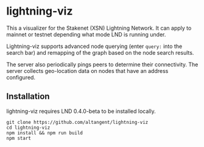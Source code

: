 # lightning-viz

This a visualizer for the Stakenet (XSN) Lightning Network. It can apply to mainnet or testnet depending what mode LND is running under.

Lightning-viz supports advanced node querying (enter `query:` into the search bar) and remapping of the graph based on the node search results.

The server also periodically pings peers to determine their connectivity. The server collects geo-location data on nodes that have an address configured.

## Installation

lightning-viz requires LND 0.4.0-beta to be installed locally.

```
git clone https://github.com/altangent/lightning-viz
cd lightning-viz
npm install && npm run build
npm start
```
